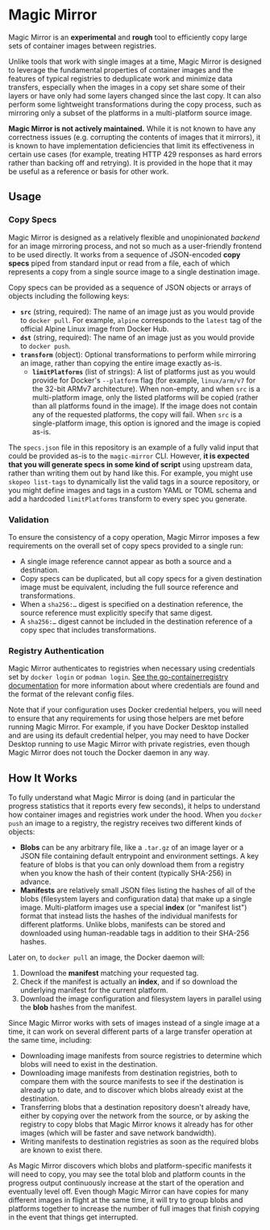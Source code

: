 # Magic Mirror

Magic Mirror is an **experimental** and **rough** tool to efficiently copy large
sets of container images between registries.

Unlike tools that work with single images at a time, Magic Mirror is designed to
leverage the fundamental properties of container images and the features of
typical registries to deduplicate work and minimize data transfers, especially
when the images in a copy set share some of their layers or have only had some
layers changed since the last copy. It can also perform some lightweight
transformations during the copy process, such as mirroring only a subset of the
platforms in a multi-platform source image.

**Magic Mirror is not actively maintained.** While it is not known to have any
correctness issues (e.g. corrupting the contents of images that it mirrors), it
is known to have implementation deficiencies that limit its effectiveness in
certain use cases (for example, treating HTTP 429 responses as hard errors
rather than backing off and retrying). It is provided in the hope that it may be
useful as a reference or basis for other work.

## Usage

### Copy Specs

Magic Mirror is designed as a relatively flexible and unopinionated _backend_
for an image mirroring process, and not so much as a user-friendly frontend to
be used directly. It works from a sequence of JSON-encoded **copy specs** piped
from standard input or read from a file, each of which represents a copy from a
single source image to a single destination image.

Copy specs can be provided as a sequence of JSON objects or arrays of objects
including the following keys:

- **`src`** (string, required): The name of an image just as you would provide
  to `docker pull`. For example, `alpine` corresponds to the `latest` tag of the
  official Alpine Linux image from Docker Hub.
- **`dst`** (string, required): The name of an image just as you would provide
  to `docker push`.
- **`transform`** (object): Optional transformations to perform while
  mirroring an image, rather than copying the entire image exactly as-is.
  - **`limitPlatforms`** (list of strings): A list of platforms just as you
    would provide for Docker's `--platform` flag (for example, `linux/arm/v7`
    for the 32-bit ARMv7 architecture). When non-empty, and when `src` is a
    multi-platform image, only the listed platforms will be copied (rather than
    all platforms found in the image). If the image does not contain any of the
    requested platforms, the copy will fail. When `src` is a single-platform
    image, this option is ignored and the image is copied as-is.

The `specs.json` file in this repository is an example of a fully valid input
that could be provided as-is to the `magic-mirror` CLI. However, **it is
expected that you will generate specs in some kind of script** using upstream
data, rather than writing them out by hand like this. For example, you might use
`skopeo list-tags` to dynamically list the valid tags in a source repository, or
you might define images and tags in a custom YAML or TOML schema and add a
hardcoded `limitPlatforms` transform to every spec you generate.

### Validation

To ensure the consistency of a copy operation, Magic Mirror imposes a few
requirements on the overall set of copy specs provided to a single run:

- A single image reference cannot appear as both a source and a destination.
- Copy specs can be duplicated, but all copy specs for a given destination image
  must be equivalent, including the full source reference and transformations.
- When a `sha256:…` digest is specified on a destination reference, the source
  reference must explicitly specify that same digest.
- A `sha256:…` digest cannot be included in the destination reference of a copy
  spec that includes transformations.

### Registry Authentication

Magic Mirror authenticates to registries when necessary using credentials set by
`docker login` or `podman login`. [See the go-containerregistry documentation][authn docs]
for more information about where credentials are found and the format of the
relevant config files.

Note that if your configuration uses Docker credential helpers, you will need to
ensure that any requirements for using those helpers are met before running
Magic Mirror. For example, if you have Docker Desktop installed and are using
its default credential helper, you may need to have Docker Desktop running to
use Magic Mirror with private registries, even though Magic Mirror does not
touch the Docker daemon in any way.

[authn docs]: https://pkg.go.dev/github.com/google/go-containerregistry@v0.13.0/pkg/authn#section-readme

## How It Works

To fully understand what Magic Mirror is doing (and in particular the progress
statistics that it reports every few seconds), it helps to understand how
container images and registries work under the hood. When you `docker push` an
image to a registry, the registry receives two different kinds of objects:

- **Blobs** can be any arbitrary file, like a `.tar.gz` of an image layer or a
  JSON file containing default entrypoint and environment settings. A key
  feature of blobs is that you can only download them from a registry when you
  know the hash of their content (typically SHA-256) in advance.
- **Manifests** are relatively small JSON files listing the hashes of all of the
  blobs (filesystem layers and configuration data) that make up a single image.
  Multi-platform images use a special **index** (or "manifest list") format that
  instead lists the hashes of the individual manifests for different platforms.
  Unlike blobs, manifests can be stored and downloaded using human-readable tags
  in addition to their SHA-256 hashes.

Later on, to `docker pull` an image, the Docker daemon will:

1. Download the **manifest** matching your requested tag.
2. Check if the manifest is actually an **index**, and if so download the
   underlying manifest for the current platform.
3. Download the image configuration and filesystem layers in parallel using the
   **blob** hashes from the manifest.

Since Magic Mirror works with sets of images instead of a single image at a
time, it can work on several different parts of a large transfer operation at
the same time, including:

- Downloading image manifests from source registries to determine which blobs
  will need to exist in the destination.
- Downloading image manifests from destination registries, both to compare them
  with the source manifests to see if the destination is already up to date, and
  to discover which blobs already exist at the destination.
- Transferring blobs that a destination repository doesn't already have, either
  by copying over the network from the source, or by asking the registry to copy
  blobs that Magic Mirror knows it already has for other images (which will be
  faster and save network bandwidth).
- Writing manifests to destination registries as soon as the required blobs are
  known to exist there.

As Magic Mirror discovers which blobs and platform-specific manifests it will
need to copy, you may see the total blob and platform counts in the progress
output continuously increase at the start of the operation and eventually level
off. Even though Magic Mirror can have copies for many different images in
flight at the same time, it will try to group blobs and platforms together to
increase the number of full images that finish copying in the event that things
get interrupted.
